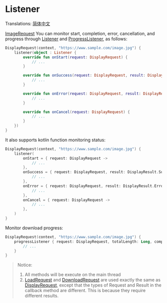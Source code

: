 # Listener

Translations: [简体中文](listener_zh.md)

[ImageRequest] You can monitor start, completion, error, cancellation, and progress
through [Listener] and [ProgressListener], as follows:

```kotlin
DisplayRequest(context, "https://www.sample.com/image.jpg") {
    listener(object : Listener {
        override fun onStart(request: DisplayRequest) {
            // ...
        }

        override fun onSuccess(request: DisplayRequest, result: DisplayResult.Success) {
            // ...
        }

        override fun onError(request: DisplayRequest, result: DisplayResult.Error) {
            // ...
        }

        override fun onCancel(request: DisplayRequest) {
            // ...
        }
    })
}
```

It also supports kotlin function monitoring status:

```kotlin
DisplayRequest(context, "https://www.sample.com/image.jpg") {
    listener(
        onStart = { request: DisplayRequest ->
            // ...
        },
        onSuccess = { request: DisplayRequest, result: DisplayResult.Success ->
            // ...
        },
        onError = { request: DisplayRequest, result: DisplayResult.Error ->
            // ...
        },
        onCancel = { request: DisplayRequest ->
            // ...
        },
    )
}
```

Monitor download progress:

```kotlin
DisplayRequest(context, "https://www.sample.com/image.jpg") {
    progressListener { request: DisplayRequest, totalLength: Long, completedLength: Long ->
        // ...
    }
}
```

> Notice:
> 1. All methods will be execute on the main thread
> 2. [LoadRequest] and [DownloadRequest] are used exactly the same as [DisplayRequest], except that
     the types of Request and Result in the callback method are different. This is because they
     require different results.


[ImageRequest]: ../../sketch-core/src/main/kotlin/com/github/panpf/sketch/request/ImageRequest.kt

[LoadRequest]: ../../sketch-core/src/main/kotlin/com/github/panpf/sketch/request/LoadRequest.kt

[DownloadRequest]: ../../sketch-core/src/main/kotlin/com/github/panpf/sketch/request/DownloadRequest.kt

[DisplayRequest]: ../../sketch-core/src/main/kotlin/com/github/panpf/sketch/request/DisplayRequest.kt

[Listener]: ../../sketch-core/src/main/kotlin/com/github/panpf/sketch/request/Listener.kt

[ProgressListener]: ../../sketch-core/src/main/kotlin/com/github/panpf/sketch/request/ProgressListener.kt